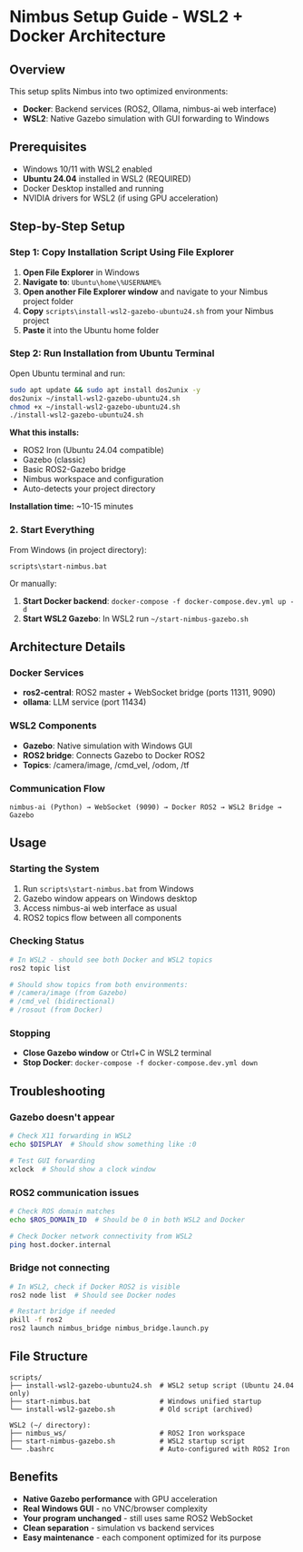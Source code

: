 # Nimbus Setup Guide - WSL2 + Docker Architecture

## Overview
This setup splits Nimbus into two optimized environments:
- **Docker**: Backend services (ROS2, Ollama, nimbus-ai web interface)
- **WSL2**: Native Gazebo simulation with GUI forwarding to Windows

## Prerequisites
- Windows 10/11 with WSL2 enabled
- **Ubuntu 24.04** installed in WSL2 (REQUIRED)
- Docker Desktop installed and running
- NVIDIA drivers for WSL2 (if using GPU acceleration)

## Step-by-Step Setup

### Step 1: Copy Installation Script Using File Explorer
1. **Open File Explorer** in Windows
2. **Navigate to**: `Ubuntu\home\%USERNAME%`
3. **Open another File Explorer window** and navigate to your Nimbus project folder
4. **Copy** `scripts\install-wsl2-gazebo-ubuntu24.sh` from your Nimbus project
5. **Paste** it into the Ubuntu home folder

### Step 2: Run Installation from Ubuntu Terminal
Open Ubuntu terminal and run:

```bash
sudo apt update && sudo apt install dos2unix -y
dos2unix ~/install-wsl2-gazebo-ubuntu24.sh
chmod +x ~/install-wsl2-gazebo-ubuntu24.sh
./install-wsl2-gazebo-ubuntu24.sh
```

**What this installs:**
- ROS2 Iron (Ubuntu 24.04 compatible)
- Gazebo (classic)
- Basic ROS2-Gazebo bridge
- Nimbus workspace and configuration
- Auto-detects your project directory

**Installation time:** ~10-15 minutes

### 2. Start Everything
From Windows (in project directory):
```batch
scripts\start-nimbus.bat
```

Or manually:
1. **Start Docker backend**: `docker-compose -f docker-compose.dev.yml up -d`
2. **Start WSL2 Gazebo**: In WSL2 run `~/start-nimbus-gazebo.sh`

## Architecture Details

### Docker Services
- **ros2-central**: ROS2 master + WebSocket bridge (ports 11311, 9090)
- **ollama**: LLM service (port 11434)

### WSL2 Components
- **Gazebo**: Native simulation with Windows GUI
- **ROS2 bridge**: Connects Gazebo to Docker ROS2
- **Topics**: /camera/image, /cmd_vel, /odom, /tf

### Communication Flow
```
nimbus-ai (Python) → WebSocket (9090) → Docker ROS2 → WSL2 Bridge → Gazebo
```

## Usage

### Starting the System
1. Run `scripts\start-nimbus.bat` from Windows
2. Gazebo window appears on Windows desktop
3. Access nimbus-ai web interface as usual
4. ROS2 topics flow between all components

### Checking Status
```bash
# In WSL2 - should see both Docker and WSL2 topics
ros2 topic list

# Should show topics from both environments:
# /camera/image (from Gazebo)
# /cmd_vel (bidirectional)
# /rosout (from Docker)
```

### Stopping
- **Close Gazebo window** or Ctrl+C in WSL2 terminal
- **Stop Docker**: `docker-compose -f docker-compose.dev.yml down`

## Troubleshooting

### Gazebo doesn't appear
```bash
# Check X11 forwarding in WSL2
echo $DISPLAY  # Should show something like :0

# Test GUI forwarding
xclock  # Should show a clock window
```

### ROS2 communication issues
```bash
# Check ROS domain matches
echo $ROS_DOMAIN_ID  # Should be 0 in both WSL2 and Docker

# Check Docker network connectivity from WSL2
ping host.docker.internal
```

### Bridge not connecting
```bash
# In WSL2, check if Docker ROS2 is visible
ros2 node list  # Should see Docker nodes

# Restart bridge if needed
pkill -f ros2
ros2 launch nimbus_bridge nimbus_bridge.launch.py
```

## File Structure
```
scripts/
├── install-wsl2-gazebo-ubuntu24.sh  # WSL2 setup script (Ubuntu 24.04 only)
├── start-nimbus.bat                 # Windows unified startup
└── install-wsl2-gazebo.sh           # Old script (archived)

WSL2 (~/ directory):
├── nimbus_ws/                       # ROS2 Iron workspace
├── start-nimbus-gazebo.sh           # WSL2 startup script
└── .bashrc                          # Auto-configured with ROS2 Iron
```

## Benefits
- **Native Gazebo performance** with GPU acceleration
- **Real Windows GUI** - no VNC/browser complexity
- **Your program unchanged** - still uses same ROS2 WebSocket
- **Clean separation** - simulation vs backend services
- **Easy maintenance** - each component optimized for its purpose